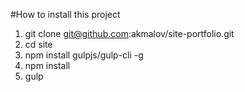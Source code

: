 #How to install this project

1. git clone git@github.com:akmalov/site-portfolio.git
2. cd site
3. npm install gulpjs/gulp-cli -g
4. npm install
5. gulp

